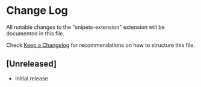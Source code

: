 # Change Log

All notable changes to the "snipets-extension" extension will be documented in this file.

Check [Keep a Changelog](http://keepachangelog.com/) for recommendations on how to structure this file.

## [Unreleased]

- Initial release